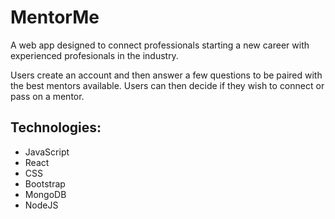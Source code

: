 # MentorMe
A web app designed to connect professionals starting a new career with experienced profesionals in the industry.

Users create an account and then answer a few questions to be paired with the best mentors available. Users can then decide if they wish to connect or pass on a mentor.

## Technologies:
  - JavaScript
  - React
  - CSS
  - Bootstrap
  - MongoDB
  - NodeJS
